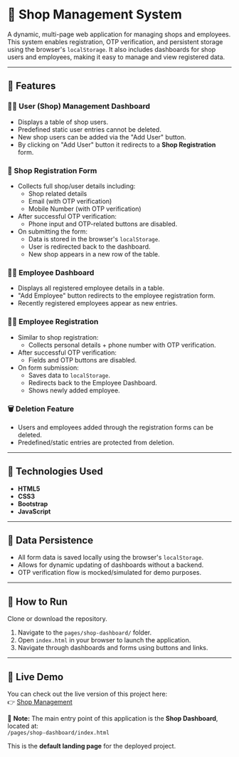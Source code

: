 # 🏪 Shop Management System

A dynamic, multi-page web application for managing shops and employees. This system enables registration, OTP verification, and persistent storage using the browser's `localStorage`. It also includes dashboards for shop users and employees, making it easy to manage and view registered data.

---

## 📌 Features

### 🧑‍💼 User (Shop) Management Dashboard
- Displays a table of shop users.
- Predefined static user entries cannot be deleted.
- New shop users can be added via the "Add User" button.
- By clicking on "Add User" button it redirects to a **Shop Registration** form.

### 📝 Shop Registration Form
- Collects full shop/user details including:
  - Shop related details
  - Email (with OTP verification)
  - Mobile Number (with OTP verification)
- After successful OTP verification:
  - Phone input and OTP-related buttons are disabled.
- On submitting the form:
  - Data is stored in the browser's `localStorage`.
  - User is redirected back to the dashboard.
  - New shop appears in a new row of the table.

### 👩‍💼 Employee Dashboard
- Displays all registered employee details in a table.
- "Add Employee" button redirects to the employee registration form.
- Recently registered employees appear as new entries.

### 👨‍🔧 Employee Registration
- Similar to shop registration:
  - Collects personal details + phone number with OTP verification.
- After successful OTP verification:
  - Fields and OTP buttons are disabled.
- On form submission:
  - Saves data to `localStorage`.
  - Redirects back to the Employee Dashboard.
  - Shows newly added employee.

### 🗑️ Deletion Feature
- Users and employees added through the registration forms can be deleted.
- Predefined/static entries are protected from deletion.

---

## 🧰 Technologies Used

- **HTML5**
- **CSS3**
- **Bootstrap**
- **JavaScript**

---

## 💾 Data Persistence

- All form data is saved locally using the browser's `localStorage`.
- Allows for dynamic updating of dashboards without a backend.
- OTP verification flow is mocked/simulated for demo purposes.

---

## 🚀 How to Run

Clone or download the repository.
1. Navigate to the `pages/shop-dashboard/` folder.
2. Open `index.html` in your browser to launch the application.
3. Navigate through dashboards and forms using buttons and links.

---

## 🚀 Live Demo

You can check out the live version of this project here:  
👉 [Shop Management](https://shopmanagement.netlify.app/pages/shop-dashboard/index.html)

📍 **Note:** The main entry point of this application is the **Shop Dashboard**, located at:  
`/pages/shop-dashboard/index.html`

This is the **default landing page** for the deployed project.
